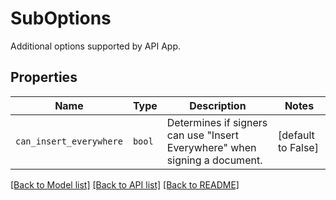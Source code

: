 # SubOptions

Additional options supported by API App.

## Properties
Name | Type | Description | Notes
------------ | ------------- | ------------- | -------------
| `can_insert_everywhere` | ```bool``` |  Determines if signers can use &quot;Insert Everywhere&quot; when signing a document.  |  [default to False] |

[[Back to Model list]](../README.md#documentation-for-models) [[Back to API list]](../README.md#documentation-for-api-endpoints) [[Back to README]](../README.md)

